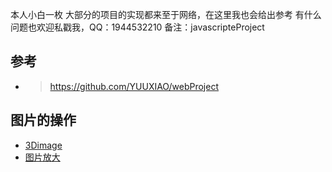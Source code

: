 本人小白一枚
大部分的项目的实现都来至于网络，在这里我也会给出参考
有什么问题也欢迎私戳我，QQ：1944532210 备注：javascripteProject
## 参考
- >https://github.com/YUUXIAO/webProject

## 图片的操作
- [3Dimage](https://zpliu1126.github.io/javascripteProject/image/3Dimage/)
- [图片放大](https://zpliu1126.github.io/javascripteProject/image/album/)


